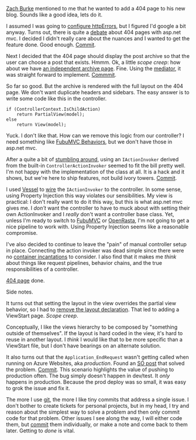 ﻿[Zach Burke] mentioned to me that he wanted to add a 404 page to his new blog. Sounds like a good idea, lets do it.

I assumed I was going to [configure httpErrors][httperrors], but I figured I'd google a bit anyway. Turns out, there is quite a [debate][404 debate] about 404 pages with asp.net mvc. I decided I didn't really care about the nuances and I wanted to get the feature done. Good enough. [Commit][404 commit].

Next I decided that the 404 page should display the post archive so that the user can choose a post that exists. Hmmm. Ok, a little _scope creep_: how about we have [an independent archive page][archive]. Fine. Using the [mediator], it was straight forward to implement. [Commmit][archive commit].

So far so good. But the archive is rendered with the full layout on the 404 page. We don't want duplicate headers and sidebars. The easy answer is to write some code like this in the controller.

    if (ControllerContext.IsChildAction)
        return PartialView(model);
    else
        return View(model);

Yuck. I don't like that. How can we remove this logic from our controller? I need something like [FubuMVC Behaviors], but we don't have those in asp.net mvc.

After a quite a bit of [stumbling around], using an `IActionInvoker` derived from the built-in `ControllerActionInvoker` seemed to fit the bill pretty well. I'm not happy with the implementation of the class at all. It is a hack and it shows, but we're here to ship features, not build ivory towers. [Commit][partial commit].

I used [Vessel] to [wire] the `IActionInvoker` to the controller. In some sense, using Property Injection this way violates our sensibilities. My view is practical: I don't really want to do it this way, but this is what asp.net mvc gives me. I _don't_ want the controller to have to muck about with setting their own ActionInvoker and I _really_ don't want a controller base class. Yet, unless I'm ready to switch to [FubuMVC] or [OpenRasta], I'm not going to get a nice pipeline to work with. Using Property Injection seems like a reasonable compromise. 

I've also decided to continue to leave the "pain" of manual controller setup in place. Connecting the action invoker was dead simple since there were no [container incantations] to consider. I also find that it makes me _think_ about things like request pipelines, behavior chains, and the true responsibilities of a controller. 

[404 page] done.

Side notes.

It turns out that setting the layout in the view overrides the partial view behavior, so I had to [remove the layout declaration][remove layout]. That led to adding a ViewStart page. _Scope creep_. 

Conceptually, I like the views hierarchy to be composed by "something outside of themselves". If the layout is hard coded in the view, it's hard to reuse in another layout. I _think_ I would like that to be more specific than a ViewStart file, but I don't have bearings on an alternate solution.

It also turns out that the `Application_EndRequest` wasn't getting called when running on Azure Websites, aka _production_. Found an [SO post] that solved the problem. [Commit][passthrough]. This scenario highlights the value of pushing to production often. The bug simply doesn't happen in dev/test. It _only_ happens in production. Because the prod deploy was so small, it was easy to grok the issue and fix it.

The more I use [git], the more I like tiny commits that address a single issue. I don't bother to create tickets for personal projects, but in my head, I try and reason about the simplest way to solve a problem and then only commit code for that problem. Other issues I see along the way, I will either code them, but [commit][copyright commit] them individually, or make a note and come back to them later. Getting to _done_ is vital.

[Zach Burke]: http://www.throw-up.com/building-openresty
[httperrors]: http://stackoverflow.com/questions/3554844/asp-net-mvc-404-handling-and-iis7-httperrors
[404 debate]: http://stackoverflow.com/a/9026907/214073
[404 commit]: https://github.com/kijanawoodard/Blog/commit/48ed632e7045522e1404f1739dcc2cd982a63697
[archive]: /archive
[mediator]: /introducing-liaison
[archive commit]: https://github.com/kijanawoodard/Blog/commit/ce65020fdb81e06dab3a70365c7588407e695f1e
[FubuMVC Behaviors]: http://lostechies.com/chadmyers/2011/06/23/cool-stuff-in-fubumvc-no-1-behaviors/
[stumbling around]: https://github.com/kijanawoodard/Blog/blob/728c10ec6608cac03644454a7a38b7376bd10d71/src/Blog.Web/Infrastructure/PartialViewActionInvoker.cs#L8
[partial commit]: https://github.com/kijanawoodard/Blog/commit/728c10ec6608cac03644454a7a38b7376bd10d71
[vessel]: /introducing-vessel
[wire]: https://github.com/kijanawoodard/Blog/commit/97dee8e93dd305436e7687892bebbcdfeba0b9de
[FubuMVC]: http://mvc.fubu-project.org/
[openrasta]: http://openrasta.org/
[container incantations]: http://docs.structuremap.net/ConstructorAndSetterInjection.htm
[404 page]: /oops
[remove layout]: https://github.com/kijanawoodard/Blog/commit/728c10ec6608cac03644454a7a38b7376bd10d71#diff-8bc27b9c14ab2cf27debd6ecd280be8eL5
[SO post]: http://stackoverflow.com/a/18938991/214073
[passthrough]: https://github.com/kijanawoodard/Blog/commit/c5bcffeef6bc3e10c8fcf635ca5a8bff26d69357
[git]: http://git-scm.com/
[copyright commit]: https://github.com/kijanawoodard/Blog/commit/8f3ae65d841bab2bc6287f41923a269a458adf94